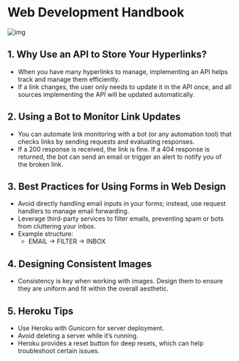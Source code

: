 # Web Development Handbook

![img](https://github.com/jackyhuynh/Software_Development_Handbook/blob/main/images/SDLC.PNG)

## 1. Why Use an API to Store Your Hyperlinks?
- When you have many hyperlinks to manage, implementing an API helps track and manage them efficiently. 
- If a link changes, the user only needs to update it in the API once, and all sources implementing the API will be updated automatically.

## 2. Using a Bot to Monitor Link Updates
- You can automate link monitoring with a bot (or any automation tool) that checks links by sending requests and evaluating responses.
- If a 200 response is received, the link is fine. If a 404 response is returned, the bot can send an email or trigger an alert to notify you of the broken link.

## 3. Best Practices for Using Forms in Web Design
- Avoid directly handling email inputs in your forms; instead, use request handlers to manage email forwarding.
- Leverage third-party services to filter emails, preventing spam or bots from cluttering your inbox.
- Example structure:
  - EMAIL -> FILTER -> INBOX

## 4. Designing Consistent Images
- Consistency is key when working with images. Design them to ensure they are uniform and fit within the overall aesthetic.

## 5. Heroku Tips
- Use Heroku with Gunicorn for server deployment.
- Avoid deleting a server while it’s running.
- Heroku provides a reset button for deep resets, which can help troubleshoot certain issues.